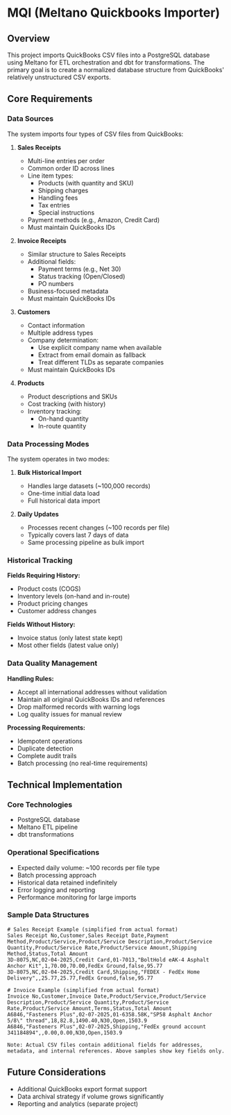 # MQI (Meltano Quickbooks Importer)

## Overview
This project imports QuickBooks CSV files into a PostgreSQL database using Meltano for ETL orchestration and dbt for transformations. The primary goal is to create a normalized database structure from QuickBooks' relatively unstructured CSV exports.

## Core Requirements

### Data Sources
The system imports four types of CSV files from QuickBooks:

1. **Sales Receipts**
   - Multi-line entries per order
   - Common order ID across lines
   - Line item types:
     * Products (with quantity and SKU)
     * Shipping charges
     * Handling fees
     * Tax entries
     * Special instructions
   - Payment methods (e.g., Amazon, Credit Card)
   - Must maintain QuickBooks IDs

2. **Invoice Receipts**
   - Similar structure to Sales Receipts
   - Additional fields:
     * Payment terms (e.g., Net 30)
     * Status tracking (Open/Closed)
     * PO numbers
   - Business-focused metadata
   - Must maintain QuickBooks IDs

3. **Customers**
   - Contact information
   - Multiple address types
   - Company determination:
     * Use explicit company name when available
     * Extract from email domain as fallback
     * Treat different TLDs as separate companies
   - Must maintain QuickBooks IDs

4. **Products**
   - Product descriptions and SKUs
   - Cost tracking (with history)
   - Inventory tracking:
     * On-hand quantity
     * In-route quantity

### Data Processing Modes

The system operates in two modes:

1. **Bulk Historical Import**
   - Handles large datasets (~100,000 records)
   - One-time initial data load
   - Full historical data import

2. **Daily Updates**
   - Processes recent changes (~100 records per file)
   - Typically covers last 7 days of data
   - Same processing pipeline as bulk import

### Historical Tracking

**Fields Requiring History:**
- Product costs (COGS)
- Inventory levels (on-hand and in-route)
- Product pricing changes
- Customer address changes

**Fields Without History:**
- Invoice status (only latest state kept)
- Most other fields (latest value only)

### Data Quality Management

**Handling Rules:**
- Accept all international addresses without validation
- Maintain all original QuickBooks IDs and references
- Drop malformed records with warning logs
- Log quality issues for manual review

**Processing Requirements:**
- Idempotent operations
- Duplicate detection
- Complete audit trails
- Batch processing (no real-time requirements)

## Technical Implementation

### Core Technologies
- PostgreSQL database
- Meltano ETL pipeline
- dbt transformations

### Operational Specifications
- Expected daily volume: ~100 records per file type
- Batch processing approach
- Historical data retained indefinitely
- Error logging and reporting
- Performance monitoring for large imports

### Sample Data Structures
```csv
# Sales Receipt Example (simplified from actual format)
Sales Receipt No,Customer,Sales Receipt Date,Payment Method,Product/Service,Product/Service Description,Product/Service Quantity,Product/Service Rate,Product/Service Amount,Shipping Method,Status,Total Amount
3D-8075,NC,02-04-2025,Credit Card,01-7013,"BoltHold eAK-4 Asphalt Anchor Kit",1,70.00,70.00,FedEx Ground,false,95.77
3D-8075,NC,02-04-2025,Credit Card,Shipping,"FEDEX - FedEx Home Delivery",,25.77,25.77,FedEx Ground,false,95.77

# Invoice Example (simplified from actual format)
Invoice No,Customer,Invoice Date,Product/Service,Product/Service Description,Product/Service Quantity,Product/Service Rate,Product/Service Amount,Terms,Status,Total Amount
A6846,"Fasteners Plus",02-07-2025,01-6358.58K,"SP58 Asphalt Anchor 5/8\" thread",18,82.8,1490.40,N30,Open,1503.9
A6846,"Fasteners Plus",02-07-2025,Shipping,"FedEx ground account 341184894",,0.00,0.00,N30,Open,1503.9

Note: Actual CSV files contain additional fields for addresses, metadata, and internal references. Above samples show key fields only.
```

## Future Considerations
- Additional QuickBooks export format support
- Data archival strategy if volume grows significantly
- Reporting and analytics (separate project)
